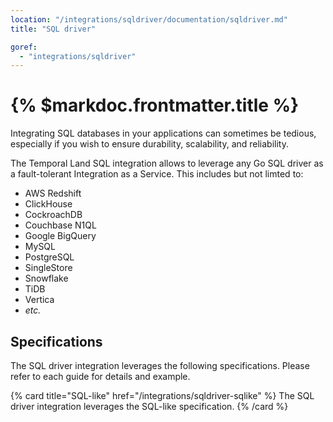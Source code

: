 ```yaml
---
location: "/integrations/sqldriver/documentation/sqldriver.md"
title: "SQL driver"

goref:
  - "integrations/sqldriver"
---
```


# {% $markdoc.frontmatter.title %}

Integrating SQL databases in your applications can sometimes be tedious,
especially if you wish to ensure durability, scalability, and reliability.

The Temporal Land SQL integration allows to leverage any Go SQL driver as a
fault-tolerant Integration as a Service. This includes but not limted to:
- AWS Redshift
- ClickHouse
- CockroachDB
- Couchbase N1QL
- Google BigQuery
- MySQL
- PostgreSQL
- SingleStore
- Snowflake
- TiDB
- Vertica
- *etc.*

## Specifications

The SQL driver integration leverages the following specifications. Please refer
to each guide for details and example.

{% card title="SQL-like" href="/integrations/sqldriver-sqlike" %}
  The SQL driver integration leverages the SQL-like specification.
{% /card %}
